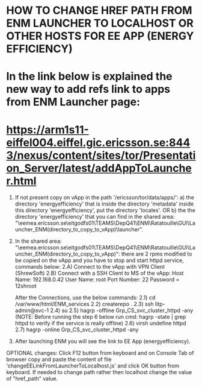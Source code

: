 # HOW TO CHANGE HREF PATH FROM ENM LAUNCHER TO LOCALHOST OR OTHER HOSTS FOR EE APP (ENERGY EFFICIENCY)
# In the link below is explained the new way to add refs link to apps from ENM Launcher page:
# https://arm1s11-eiffel004.eiffel.gic.ericsson.se:8443/nexus/content/sites/tor/Presentation_Server/latest/addAppToLauncher.html

1. If not present copy on vApp in the path '/ericsson/tor/data/apps/':
   a) the directory 'energyefficiency' that is inside the directory 'metadata' inside this directory 'energyefficiency',
   put the directory 'locales'.
    OR
   b) the the directory 'energyefficiency' that you can find in the shared area:
   "\\eemea.ericsson.se\eitgodfs01\TEAMS\DepQ41\ENM\Ratatouille\GUI\Launcher_ENM(directory_to_copy_to_vApp)\launcher".

2. In the shared area: "\\eemea.ericsson.se\eitgodfs01\TEAMS\DepQ41\ENM\Ratatouille\GUI\Launcher_ENM(directory_to_copy_to_vApp)":
   there are 2 rpms modified to be copied on the vApp and you have to stop and start httpd service, commands below:
   2.A) Connect to the vApp with VPN Client (ShrewSoft)
   2.B) Connect with a SSH Client to MS of the vApp:
        Host Name: 192.168.0.42
        User Name: root
        Port Number: 22
        Password = 12shroot
        
   After the Connections, use the below commands:
       2.1) cd /var/www/html/ENM_services
       2.2) createrepo .
       2.3) ssh litp-admin@svc-1
       2.4) su
       2.5) hagrp -offline Grp_CS_svc_cluster_httpd -any
       (NOTE: Before running the step 6 below run cmd: hagrp -state | grep httpd
       to verify if the service is really offline)
       2.6) virsh undefine httpd
       2.7) hagrp -online Grp_CS_svc_cluster_httpd -any

3. After launching ENM you will see the link to EE App (energyefficiency).


OPTIONAL changes:
Click F12 button from keyboard and on Console Tab of browser copy and paste the content of file 'changeEELinkFromLauncherToLocalhost.js' 
and click OK button from keyboard. If needed to change path rather then localhost change the value of "href_path" value.
